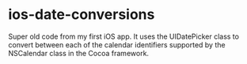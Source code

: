 # ios-date-conversions

Super old code from my first iOS app. It uses the UIDatePicker class to convert between each of the calendar identifiers supported by the NSCalendar class in the Cocoa framework.
